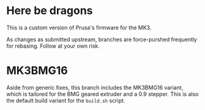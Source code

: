 # Here be dragons

This is a custom version of Prusa's firmware for the MK3.

As changes as submitted upstream, branches are force-purshed frequently for
rebasing. Follow at your own risk.

# MK3BMG16

Aside from generic fixes, this branch includes the MK3BMG16 variant, which is
tailored for the BMG geared extruder and a 0.9 stepper. This is also the
default build variant for the ``build.sh`` script.
